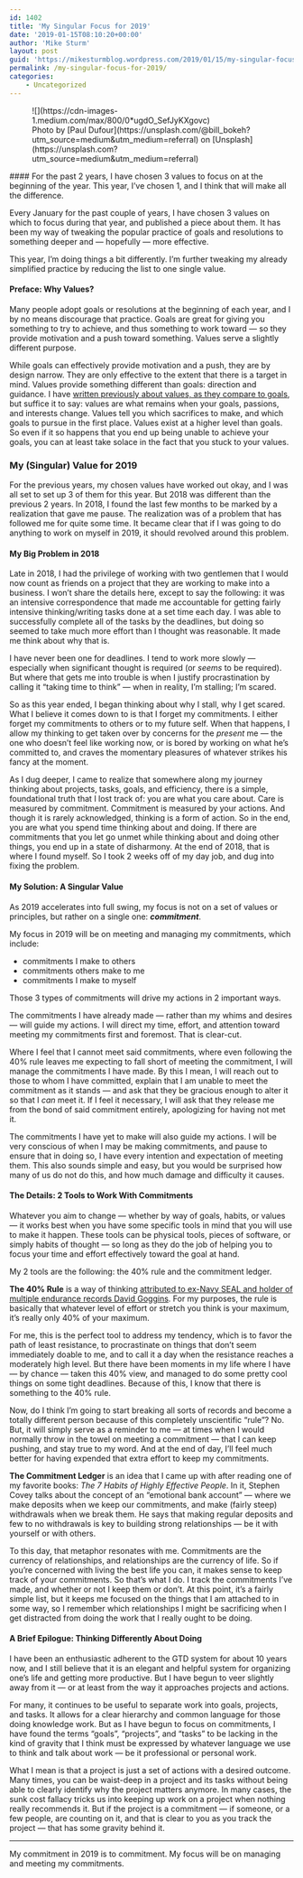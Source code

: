 ```yaml
---
id: 1402
title: 'My Singular Focus for 2019'
date: '2019-01-15T08:10:20+00:00'
author: 'Mike Sturm'
layout: post
guid: 'https://mikesturmblog.wordpress.com/2019/01/15/my-singular-focus-for-2019/'
permalink: /my-singular-focus-for-2019/
categories:
    - Uncategorized
---
```


<figure class="wp-caption">![](https://cdn-images-1.medium.com/max/800/0*ugdO_SefJyKXgovc)<figcaption class="wp-caption-text">Photo by [Paul Dufour](https://unsplash.com/@bill_bokeh?utm_source=medium&utm_medium=referral) on [Unsplash](https://unsplash.com?utm_source=medium&utm_medium=referral)</figcaption></figure>#### For the past 2 years, I have chosen 3 values to focus on at the beginning of the year. This year, I’ve chosen 1, and I think that will make all the difference.

Every January for the past couple of years, I have chosen 3 values on which to focus during that year, and published a piece about them. It has been my way of tweaking the popular practice of goals and resolutions to something deeper and — hopefully — more effective.

This year, I’m doing things a bit differently. I’m further tweaking my already simplified practice by reducing the list to one single value.

#### **Preface: Why Values?**

Many people adopt goals or resolutions at the beginning of each year, and I by no means discourage that practice. Goals are great for giving you something to try to achieve, and thus something to work toward — so they provide motivation and a push toward something. Values serve a slightly different purpose.

While goals can effectively provide motivation and a push, they are by design narrow. They are only effective to the extent that there is a target in mind. Values provide something different than goals: direction and guidance. I have [written previously about values, as they compare to goals](https://medium.com/personal-growth/no-goals-no-passion-no-problem-7af948fb18db?source=friends_link&sk=2ec0cf158c683bc6534e088be380a2fd), but suffice it to say: values are what remains when your goals, passions, and interests change. Values tell you which sacrifices to make, and which goals to pursue in the first place. Values exist at a higher level than goals. So even if it so happens that you end up being unable to achieve your goals, you can at least take solace in the fact that you stuck to your values.

### My (Singular) Value for 2019

For the previous years, my chosen values have worked out okay, and I was all set to set up 3 of them for this year. But 2018 was different than the previous 2 years. In 2018, I found the last few months to be marked by a realization that gave me pause. The realization was of a problem that has followed me for quite some time. It became clear that if I was going to do anything to work on myself in 2019, it should revolved around this problem.

#### My Big Problem in 2018

Late in 2018, I had the privilege of working with two gentlemen that I would now count as friends on a project that they are working to make into a business. I won’t share the details here, except to say the following: it was an intensive correspondence that made me accountable for getting fairly intensive thinking/writing tasks done at a set time each day. I was able to successfully complete all of the tasks by the deadlines, but doing so seemed to take much more effort than I thought was reasonable. It made me think about why that is.

I have never been one for deadlines. I tend to work more slowly — especially when significant thought is required (or *seems* to be required). But where that gets me into trouble is when I justify procrastination by calling it “taking time to think” — when in reality, I’m stalling; I’m scared.

So as this year ended, I began thinking about why I stall, why I get scared. What I believe it comes down to is that I forget my commitments. I either forget my commitments to others or to my future self. When that happens, I allow my thinking to get taken over by concerns for the *present* me — the one who doesn’t feel like working now, or is bored by working on what he’s committed to, and craves the momentary pleasures of whatever strikes his fancy at the moment.

As I dug deeper, I came to realize that somewhere along my journey thinking about projects, tasks, goals, and efficiency, there is a simple, foundational truth that I lost track of: you are what you care about. Care is measured by commitment. Commitment is measured by your actions. And though it is rarely acknowledged, thinking is a form of action. So in the end, you are what you spend time thinking about and doing. If there are commitments that you let go unmet while thinking about and doing other things, you end up in a state of disharmony. At the end of 2018, that is where I found myself. So I took 2 weeks off of my day job, and dug into fixing the problem.

#### My Solution: A Singular Value

As 2019 accelerates into full swing, my focus is not on a set of values or principles, but rather on a single one: ***commitment***.

My focus in 2019 will be on meeting and managing my commitments, which include:

- commitments I make to others
- commitments others make to me
- commitments I make to myself

Those 3 types of commitments will drive my actions in 2 important ways.

The commitments I have already made — rather than my whims and desires — will guide my actions. I will direct my time, effort, and attention toward meeting my commitments first and foremost. That is clear-cut.

Where I feel that I cannot meet said commitments, where even following the 40% rule leaves me expecting to fall short of meeting the commitment, I will manage the commitments I have made. By this I mean, I will reach out to those to whom I have committed, explain that I am unable to meet the commitment as it stands — and ask that they be gracious enough to alter it so that I *can* meet it. If I feel it necessary, I will ask that they release me from the bond of said commitment entirely, apologizing for having not met it.

The commitments I have yet to make will also guide my actions. I will be very conscious of when I may be making commitments, and pause to ensure that in doing so, I have every intention and expectation of meeting them. This also sounds simple and easy, but you would be surprised how many of us do not do this, and how much damage and difficulty it causes.

#### The Details: 2 Tools to Work With Commitments

Whatever you aim to change — whether by way of goals, habits, or values — it works best when you have some specific tools in mind that you will use to make it happen. These tools can be physical tools, pieces of software, or simply habits of thought — so long as they do the job of helping you to focus your time and effort effectively toward the goal at hand.

My 2 tools are the following: the 40% rule and the commitment ledger.

**The 40% Rule** is a way of thinking [attributed to ex-Navy SEAL and holder of multiple endurance records David Goggins](https://thehustle.co/40-percent-rule-navy-seal-secret-mental-toughness). For my purposes, the rule is basically that whatever level of effort or stretch you think is your maximum, it’s really only 40% of your maximum.

For me, this is the perfect tool to address my tendency, which is to favor the path of least resistance, to procrastinate on things that don’t seem immediately doable to me, and to call it a day when the resistance reaches a moderately high level. But there have been moments in my life where I have — by chance — taken this 40% view, and managed to do some pretty cool things on some tight deadlines. Because of this, I know that there is something to the 40% rule.

Now, do I think I’m going to start breaking all sorts of records and become a totally different person because of this completely unscientific “rule”? No. But, it will simply serve as a reminder to me — at times when I would normally throw in the towel on meeting a commitment — that I can keep pushing, and stay true to my word. And at the end of day, I’ll feel much better for having expended that extra effort to keep my commitments.

**The Commitment Ledger** is an idea that I came up with after reading one of my favorite books: *The 7 Habits of Highly Effective People*. In it, Stephen Covey talks about the concept of an “emotional bank account” — where we make deposits when we keep our commitments, and make (fairly steep) withdrawals when we break them. He says that making regular deposits and few to no withdrawals is key to building strong relationships — be it with yourself or with others.

To this day, that metaphor resonates with me. Commitments are the currency of relationships, and relationships are the currency of life. So if you’re concerned with living the best life you can, it makes sense to keep track of your commitments. So that’s what I do. I track the commitments I’ve made, and whether or not I keep them or don’t. At this point, it’s a fairly simple list, but it keeps me focused on the things that I am attached to in some way, so I remember which relationships I might be sacrificing when I get distracted from doing the work that I really ought to be doing.

#### A Brief Epilogue: Thinking Differently About Doing

I have been an enthusiastic adherent to the GTD system for about 10 years now, and I still believe that it is an elegant and helpful system for organizing one’s life and getting more productive. But I have begun to veer slightly away from it — or at least from the way it approaches projects and actions.

For many, it continues to be useful to separate work into goals, projects, and tasks. It allows for a clear hierarchy and common language for those doing knowledge work. But as I have begun to focus on commitments, I have found the terms “goals”, “projects”, and “tasks” to be lacking in the kind of gravity that I think must be expressed by whatever language we use to think and talk about work — be it professional or personal work.

What I mean is that a project is just a set of actions with a desired outcome. Many times, you can be waist-deep in a project and its tasks without being able to clearly identify why the project matters anymore. In many cases, the sunk cost fallacy tricks us into keeping up work on a project when nothing really recommends it. But if the project is a commitment — if someone, or a few people, are counting on it, and that is clear to you as you track the project — that has some gravity behind it.

---

My commitment in 2019 is to commitment. My focus will be on managing and meeting my commitments.